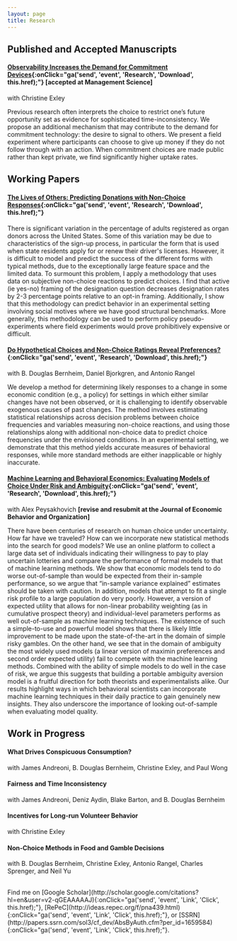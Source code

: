 ```yaml
---
layout: page
title: Research
---
```


## Published and Accepted Manuscripts

#### [Observability Increases the Demand for Commitment Devices](http://bit.ly/commitment-paper-ssrn){:onClick="ga('send', 'event', 'Research', 'Download', this.href);"} **\[accepted at Management Science\]**

with Christine Exley

Previous research often interprets the choice to restrict one’s future opportunity set as evidence for sophisticated time-inconsistency. We propose an additional mechanism that may contribute to the demand for commitment technology: the desire to signal to others. We present a field experiment where participants can choose to give up money if they do not follow through with an action. When commitment choices are made public rather than kept private, we find significantly higher uptake rates.

## Working Papers

#### [The Lives of Others: Predicting Donations with Non-Choice Responses](http://bit.ly/donations-paper-ssrn){:onClick="ga('send', 'event', 'Research', 'Download', this.href);"} 

There is significant variation in the percentage of adults registered as organ donors across the United States. Some of this variation may be due to characteristics of the sign-up process, in particular the form that is used when state residents apply for or renew their driver's licenses. However, it is difficult to model and predict the success of the different forms with typical methods, due to the exceptionally large feature space and the limited data. To surmount this problem, I apply a methodology that uses data on subjective non-choice reactions to predict choices. I find that active (ie yes-no) framing of the designation question decreases designation rates by 2-3 percentage points relative to an opt-in framing. Additionally, I show that this methodology can predict behavior in an experimental setting involving social motives where we have good structural benchmarks. More generally, this methodology can be used to perform policy pseudo-experiments where field experiments would prove prohibitively expensive or difficult. 

#### [Do Hypothetical Choices and Non-Choice Ratings Reveal Preferences?](http://bit.ly/non-choice-paper-ssrn){:onClick="ga('send', 'event', 'Research', 'Download', this.href);"} 

with B. Douglas Bernheim, Daniel Bjorkgren, and Antonio Rangel

We develop a method for determining likely responses to a change in some economic condition (e.g., a policy) for settings in which either similar changes have not been observed, or it is challenging to identify observable exogenous causes of past changes. The method involves estimating statistical relationships across decision problems between choice frequencies and variables measuring non-choice reactions, and using those relationships along with additional non-choice data to predict choice frequencies under the envisioned conditions. In an experimental setting, we demonstrate that this method yields accurate measures of behavioral responses, while more standard methods are either inapplicable or highly inaccurate.


#### [Machine Learning and Behavioral Economics: Evaluating Models of Choice Under Risk and Ambiguity](http://bit.ly/ML-risk-paper-ssrn){:onClick="ga('send', 'event', 'Research', 'Download', this.href);"}

with Alex Peysakhovich **\[revise and resubmit at the Journal of Economic Behavior and Organization]**

There have been centuries of research on human choice under uncertainty. How far have we traveled? How can we incorporate new statistical methods into the search for good models? We use an online platform to collect a large data set of individuals indicating their willingness to pay to play uncertain lotteries and compare the performance of formal models to that of machine learning methods. We show that economic models tend to do worse out-of-sample than would be expected from their in-sample performance, so we argue that “in-sample variance explained” estimates should be taken with caution. In addition, models that attempt to fit a single risk profile to a large population do very poorly. However, a version of expected utility that allows for non-linear probability weighting (as in cumulative prospect theory) and individual-level parameters performs as well out-of-sample as machine learning techniques. The existence of such a simple-to-use and powerful model shows that there is likely little improvement to be made upon the state-of-the-art in the domain of simple risky gambles. On the other hand, we see that in the domain of ambiguity the most widely used models (a linear version of maximin preferences and second order expected utility) fail to compete with the machine learning methods. Combined with the ability of simple models to do well in the case of risk, we argue this suggests that building a portable ambiguity aversion model is a fruitful direction for both theorists and experimentalists alike. Our results highlight ways in which behavioral scientists can incorporate machine learning techniques in their daily practice to gain genuinely new insights. They also underscore the importance of looking out-of-sample when evaluating model quality.

## Work in Progress

#### What Drives Conspicuous Consumption? 
with James Andreoni, B. Douglas Bernheim, Christine Exley, and Paul Wong

#### Fairness and Time Inconsistency
with James Andreoni, Deniz Aydin, Blake Barton, and B. Douglas Bernheim

#### Incentives for Long-run Volunteer Behavior
with Christine Exley

#### Non-Choice Methods in Food and Gamble Decisions
with B. Douglas Bernheim, Christine Exley, Antonio Rangel, Charles Sprenger, and Neil Yu

<br>
Find me on [Google Scholar](http://scholar.google.com/citations?hl=en&user=v2-qGEAAAAAJ){:onClick="ga('send', 'event', 'Link', 'Click', this.href);"}, [RePeC](http://ideas.repec.org/f/pna439.html){:onClick="ga('send', 'event', 'Link', 'Click', this.href);"}, or [SSRN](http://papers.ssrn.com/sol3/cf_dev/AbsByAuth.cfm?per_id=1659584){:onClick="ga('send', 'event', 'Link', 'Click', this.href);"}.

